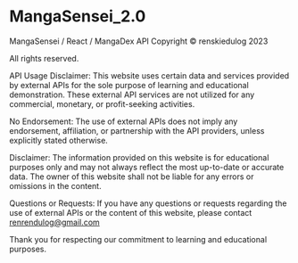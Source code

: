 # MangaSensei_2.0
MangaSensei / React / MangaDex API
Copyright © renskiedulog 2023

All rights reserved.

API Usage Disclaimer:
This website uses certain data and services provided by external APIs for the sole purpose of learning and educational demonstration. These external API services are not utilized for any commercial, monetary, or profit-seeking activities.

No Endorsement:
The use of external APIs does not imply any endorsement, affiliation, or partnership with the API providers, unless explicitly stated otherwise.

Disclaimer:
The information provided on this website is for educational purposes only and may not always reflect the most up-to-date or accurate data. The owner of this website shall not be liable for any errors or omissions in the content.

Questions or Requests:
If you have any questions or requests regarding the use of external APIs or the content of this website, please contact renrendulog@gmail.com

Thank you for respecting our commitment to learning and educational purposes.

